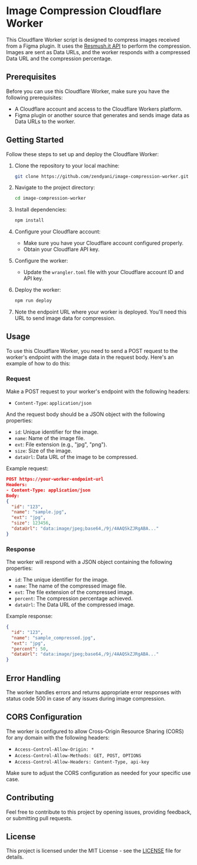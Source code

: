 # Image Compression Cloudflare Worker

This Cloudflare Worker script is designed to compress images received from a Figma plugin. It uses the [Resmush.it API](http://api.resmush.it/) to perform the compression. Images are sent as Data URLs, and the worker responds with a compressed Data URL and the compression percentage.

## Prerequisites

Before you can use this Cloudflare Worker, make sure you have the following prerequisites:

- A Cloudflare account and access to the Cloudflare Workers platform.
- Figma plugin or another source that generates and sends image data as Data URLs to the worker.

## Getting Started

Follow these steps to set up and deploy the Cloudflare Worker:

1. Clone the repository to your local machine:

   ```bash
   git clone https://github.com/zendyani/image-compression-worker.git
   ```

2. Navigate to the project directory:

   ```bash
   cd image-compression-worker
   ```

3. Install dependencies:

   ```bash
   npm install
   ```

4. Configure your Cloudflare account:

   - Make sure you have your Cloudflare account configured properly.
   - Obtain your Cloudflare API key.

5. Configure the worker:

   - Update the `wrangler.toml` file with your Cloudflare account ID and API key.

6. Deploy the worker:

   ```bash
   npm run deploy
   ```

7. Note the endpoint URL where your worker is deployed. You'll need this URL to send image data for compression.

## Usage

To use this Cloudflare Worker, you need to send a POST request to the worker's endpoint with the image data in the request body. Here's an example of how to do this:

### Request

Make a POST request to your worker's endpoint with the following headers:

- `Content-Type`: `application/json`

And the request body should be a JSON object with the following properties:

- `id`: Unique identifier for the image.
- `name`: Name of the image file.
- `ext`: File extension (e.g., "jpg", "png").
- `size`: Size of the image.
- `dataUrl`: Data URL of the image to be compressed.

Example request:

```json
POST https://your-worker-endpoint-url
Headers:
- Content-Type: application/json
Body:
{
  "id": "123",
  "name": "sample.jpg",
  "ext": "jpg",
  "size": 123456,
  "dataUrl": "data:image/jpeg;base64,/9j/4AAQSkZJRgABA..."
}
```

### Response

The worker will respond with a JSON object containing the following properties:

- `id`: The unique identifier for the image.
- `name`: The name of the compressed image file.
- `ext`: The file extension of the compressed image.
- `percent`: The compression percentage achieved.
- `dataUrl`: The Data URL of the compressed image.

Example response:

```json
{
  "id": "123",
  "name": "sample_compressed.jpg",
  "ext": "jpg",
  "percent": 50,
  "dataUrl": "data:image/jpeg;base64,/9j/4AAQSkZJRgABA..."
}
```

## Error Handling

The worker handles errors and returns appropriate error responses with status code 500 in case of any issues during image compression.

## CORS Configuration

The worker is configured to allow Cross-Origin Resource Sharing (CORS) for any domain with the following headers:

- `Access-Control-Allow-Origin: *`
- `Access-Control-Allow-Methods: GET, POST, OPTIONS`
- `Access-Control-Allow-Headers: Content-Type, api-key`

Make sure to adjust the CORS configuration as needed for your specific use case.

## Contributing

Feel free to contribute to this project by opening issues, providing feedback, or submitting pull requests.

## License

This project is licensed under the MIT License - see the [LICENSE](LICENSE) file for details.